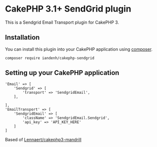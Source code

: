 # CakePHP 3.1+ SendGrid plugin

This is a Sendgrid Email Transport plugin for CakePHP 3.

## Installation

You can install this plugin into your CakePHP application using [composer](https://getcomposer.org).

```
composer require iandenh/cakephp-sendgrid
```

## Setting up your CakePHP application ##


    'Email' => [
        'Sendgrid' => [
            'transport' => 'SendgridEmail',
        ],
        
    ],
    'EmailTransport' => [
        'SendgridEmail' => [
            'className' => 'SendgridEmail.Sendgrid',
            'api_key' => 'API_KEY_HERE'
        ]
    ]


Based of [Lennaert/cakephp3-mandrill](https://github.com/Lennaert/cakephp3-mandrill)
